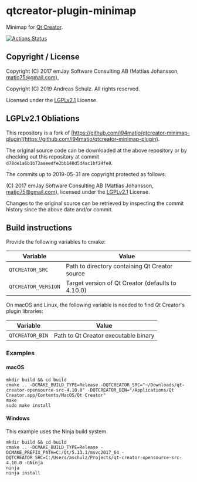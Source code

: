 # qtcreator-plugin-minimap

Minimap for [Qt Creator](http://qt-project.org/wiki/Category:Tools::QtCreator).


[![Actions Status](https://github.com/Longhanks/qtcreator-plugin-minimap/workflows/Continuous%20Integration/badge.svg)](https://github.com/Longhanks/qtcreator-plugin-minimap/actions)

## Copyright / License

Copyright (C) 2017 emJay Software Consulting AB (Mattias Johansson, matjo75@gmail.com),

Copyright (C) 2019 Andreas Schulz. All rights reserved.

Licensed under the [LGPLv2.1](https://github.com/Longhanks/qtcreator-plugin-minimap/blob/master/LICENSE) License.

##  LGPLv2.1 Obliations

This repository is a fork of [https://github.com/i94matjo/qtcreator-minimap-plugin](https://github.com/i94matjo/qtcreator-minimap-plugin).

The original source code can be downloaded at the above repository or by checking out this repository at commit `d78de1a6b1b72aaeedfe2bb140d5d4ac1bf24fe8`.

The commits up to 2019-05-31 are copyright protected as follows:

(C) 2017 emJay Software Consulting AB (Mattias Johansson, matjo75@gmail.com), licensed under the [LGPLv2.1](https://github.com/Longhanks/qtcreator-plugin-minimap/blob/master/LICENSE) License.

Changes to the original source can be retrieved by inspecting the commit history since the above date and/or commit.

## Build instructions

Provide the following variables to cmake:

| Variable            | Value                                             |
| ------------------- | ------------------------------------------------- |
| `QTCREATOR_SRC`     | Path to directory containing Qt Creator source    |
| `QTCREATOR_VERSION` | Target version of Qt Creator (defaults to 4.10.0) |

On macOS and Linux, the following variable is needed to find Qt Creator's plugin libraries:

| Variable            | Value                                             |
| ------------------- | ------------------------------------------------- |
| `QTCREATOR_BIN`     | Path to Qt Creator executable binary              |

### Examples

#### macOS

```
mkdir build && cd build
cmake .. -DCMAKE_BUILD_TYPE=Release -DQTCREATOR_SRC="~/Downloads/qt-creator-opensource-src-4.10.0" -DQTCREATOR_BIN="/Applications/Qt Creator.app/Contents/MacOS/Qt Creator"
make
sudo make install
```

#### Windows

This example uses the Ninja build system.

```
mkdir build && cd build
cmake .. -DCMAKE_BUILD_TYPE=Release -DCMAKE_PREFIX_PATH=C:/Qt/5.13.1/msvc2017_64 -DQTCREATOR_SRC=C:/Users/aschulz/Projects/qt-creator-opensource-src-4.10.0 -GNinja
ninja
ninja install
```
